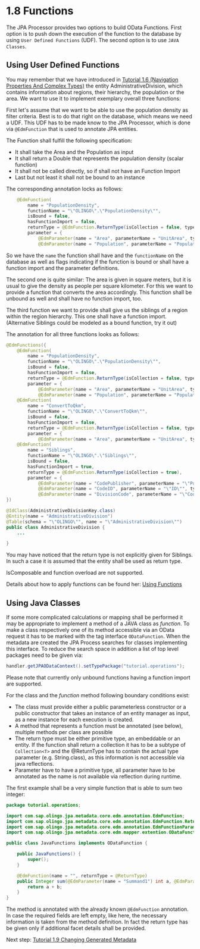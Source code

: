 # 1.8 Functions

The JPA Processor provides two options to build OData Functions. First option is to push down the execution of the function to the database by using `User Defined Functions` (UDF). The second option is to use `JAVA Classes`.

## Using User Defined Functions

You may remember that we have introduced in [Tutorial 1.6 (Navigation Properties And Complex Types)](1-6-NavigationAndComplexTypes.md) the entity AdministrativeDivision, which contains information about regions, their hierarchy, the population or the area. We want to use it to implement exemplary overall three functions:

First let's assume that we want to be able to use the population density as filter criteria. Best is to do that right on the database, which means we need a UDF. This UDF has to be made know to the JPA Processor, which is done via `@EdmFunction` that is used to annotate JPA entities.

The Function shall fulfill the following specification:
* It shall take the Area and the Population as input
* It shall return a Double that represents the population density (scalar function)
* It shall not be called directly, so if shall not have an Function Import
* Last but not least it shall not be bound to an instance

The corresponding annotation locks as follows:
```JAVA
    @EdmFunction(
        name = "PopulationDensity",
        functionName = "\"OLINGO\".\"PopulationDensity\"",
        isBound = false,
        hasFunctionImport = false,
        returnType = @EdmFunction.ReturnType(isCollection = false, type = Double.class),
        parameter = {
            @EdmParameter(name = "Area", parameterName = "UnitArea", type = Integer.class),
            @EdmParameter(name = "Population", parameterName = "Population", type = Long.class) })
```
So we have the `name` the function shall have and the `functionName` on the database as well as flags indicating if the function is bound or shall have a function import and the parameter definitions.

The second one is quite similar: The area is given in square meters, but it is usual to give the density as people per square kilometer. For this we want to provide a function that converts the area accordingly. This function shall be unbound as well and shall have no function import, too.

The third function we want to provide shall give us the siblings of a region within the region hierarchy. This one shall have a function import.<br>
(Alternative Siblings could be modeled as a bound function, try it out)

The annotation for all three functions looks as follows:
```JAVA
@EdmFunctions({
    @EdmFunction(
        name = "PopulationDensity",
        functionName = "\"OLINGO\".\"PopulationDensity\"",
        isBound = false,
        hasFunctionImport = false,
        returnType = @EdmFunction.ReturnType(isCollection = false, type = Double.class),
        parameter = {
            @EdmParameter(name = "Area", parameterName = "UnitArea", type = Integer.class),
            @EdmParameter(name = "Population", parameterName = "Population", type = Long.class) }),
    @EdmFunction(
        name = "ConvertToQkm",
        functionName = "\"OLINGO\".\"ConvertToQkm\"",
        isBound = false,
        hasFunctionImport = false,
        returnType = @EdmFunction.ReturnType(isCollection = false, type = Integer.class),
        parameter = {
            @EdmParameter(name = "Area", parameterName = "UnitArea", type = Integer.class) }),
    @EdmFunction(
        name = "Siblings",
        functionName = "\"OLINGO\".\"Siblings\"",
        isBound = false,
        hasFunctionImport = true,
        returnType = @EdmFunction.ReturnType(isCollection = true),
        parameter = {
            @EdmParameter(name = "CodePublisher", parameterName = "\"Publisher\"", type = String.class, maxLength = 10),
            @EdmParameter(name = "CodeID", parameterName = "\"ID\"", type = String.class, maxLength = 10),
            @EdmParameter(name = "DivisionCode", parameterName = "\"Code\"", type = String.class, maxLength = 10) })
})

@IdClass(AdministrativeDivisionKey.class)
@Entity(name = "AdministrativeDivision")
@Table(schema = "\"OLINGO\"", name = "\"AdministrativeDivision\"")
public class AdministrativeDivision {
	...

}
```
You may have noticed that the return type is not explicitly given for Siblings. In such a case it is assumed that the entity shall be used as return type. 

IsComposable and function overload are not supported.

Details about how to apply functions can be found her: [Using Functions](../RetrieveData/2-3-UsingFunctions.md)


## Using Java Classes
If some more complicated calculations or mapping shall be performed it may be appropriate to implement a method of a JAVA class as _function_. To make a class respectively one of its method accessible via an OData request it has to be marked with the tag interface `ODataFunction`. When the metadata are created the JPA Process searches for classes implementing this interface. To reduce the search space in addition a list of top level packages need to be given via:

```JAVA
handler.getJPAODataContext().setTypePackage("tutorial.operations");
```
Please note that currently only unbound functions having a function import are supported.

For the class and the _function_ method following boundary conditions exist:
- The class must provide either a public parameterless constructor or a public constructor that takes an instance of an entity manager as input, as a new instance for each execution is created.
- A method that represents a function must be annotated (see below), multiple methods per class are possible
- The return type must be either primitive type, an embeddable or an entity.  If the function shall return a collection it has to be a subtype of `Collection<T>` and the @ReturnType has to contain the actual type parameter (e.g. String.class), as this information is not accessible via java reflections.
- Parameter have to have a primitive type, all parameter have to be annotated as the name is not available via reflection during runtime.

The first example shall be a very simple function that is able to sum two integer:

```JAVA
package tutorial.operations;

import com.sap.olingo.jpa.metadata.core.edm.annotation.EdmFunction;
import com.sap.olingo.jpa.metadata.core.edm.annotation.EdmFunction.ReturnType;
import com.sap.olingo.jpa.metadata.core.edm.annotation.EdmFunctionParameter;
import com.sap.olingo.jpa.metadata.core.edm.mapper.extention.ODataFunction;

public class JavaFunctions implements ODataFunction {

	public JavaFunctions() {
		super();
	}

	@EdmFunction(name = "", returnType = @ReturnType)
	public Integer sum(@EdmParameter(name = "Summand1") int a, @EdmParameter(name = "Summand2") int b) {
		return a + b;
	}
}
```

The method is annotated with the already known `@EdmFunction` annotation. In case the required fields are left empty, like here, the necessary information is taken from the method definition. In fact the return type has be given only if additional facet details shall be provided.

Next step: [Tutorial 1.9 Changing Generated Metadata](1-9-ChangingGeneratedMetadata.md)